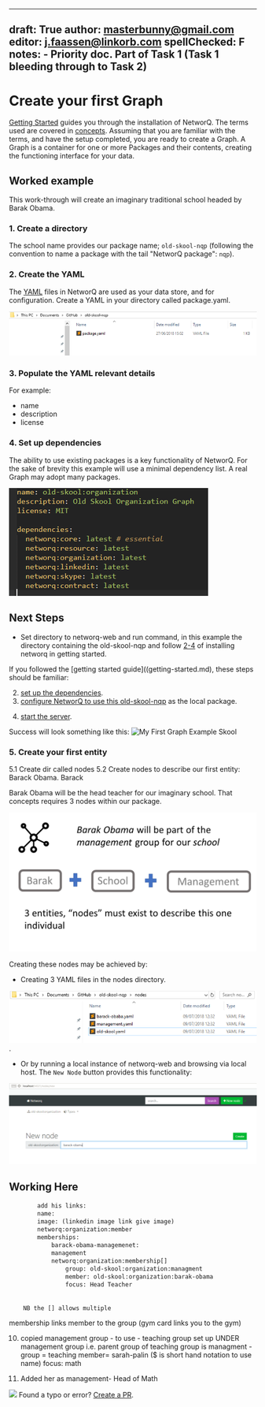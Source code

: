 
---
draft: True
author: masterbunny@gmail.com
editor: j.faassen@linkorb.com
spellChecked: F
notes:  - Priority doc. Part of Task 1 (Task 1 bleeding through to Task 2)
---

# Create your first Graph

[Getting Started](getting-started.md) guides you through the installation of NetworQ. The terms used are covered in [concepts](concepts.md). Assuming that you are familiar with the terms, and have the setup completed, you are ready to create a Graph. A Graph is a container for one or more Packages and their contents, creating the functioning interface for your data.


## Worked example

This work-through will create an imaginary traditional school headed by Barak Obama.

### 1. Create a directory 

The school name provides our package name; `old-skool-nqp` 
(following the convention to name a package with the tail "NetworQ package": `nqp`).

### 2. Create the YAML

The [YAML](https://en.wikipedia.org/wiki/YAML) files in NetworQ are used as your data store, and for configuration. Create a YAML in your directory called package.yaml.

![Create YAML](/images/createYaml.PNG) 

### 3. Populate the YAML relevant details 

For example: 
* name
* description
* license

### 4. Set up dependencies

The ability to use existing packages is a key functionality of NetworQ. For the sake of brevity this example will use a minimal dependency list. A real Graph may adopt many packages.
					
![Set up YAML](/images/createYAML2.PNG)


## Next Steps

<!-- stay DRY where possible, maybe after getting started is approved and proofed copy through? --->

* Set directory to networq-web and run command, in this example the directory containing the old-skool-nqp and follow [2-4](getting-started.md#2.-Install-NetworQ) of installing networq in getting started.

If you followed the [getting started guide]((getting-started.md), these steps should be familiar:

2) [set up the dependencies](getting-started.md#2.-Install-NetworQ).
3) [configure NetworQ to use this old-skool-nqp](getting-started.md#3.-Configure-NewtorQ) as the local package. 


<!-- I had trouble getting old-skool going until I set examples = true, did not test fully to see if this was the fix.

My assumption was that as we are setting up our own graph there is no example data therefore the switch `NETWORQ_EXAMPLES=false`, may be left untouched. --->


4) [start the server](getting-started.md#4.-Start-the-server).

Success will look something like this:
![My First Graph Example Skool](FG_BaseSystem1.PNG)

### 5. Create your first entity


<!--- suggest that when `networq install` grabs packages and creates folder that an 5.1 done at the same time. --->

5.1 Create dir called nodes
5.2 Create nodes to describe our first entity: Barack Obama. Barack

Barak Obama will be the head teacher for our imaginary school. That concepts requires 3 nodes within our package.

![One entity may require many nodes to describe them](/images/FG_1Entity3Nodes.PNG)			

Creating these nodes may be achieved by:

* Creating 3 YAML files in the nodes directory. 

![3 nodes, 3 YAML files](/images/FG_3Nodes3YAML.PNG).

* Or by running a local instance of networq-web and browsing via local host. The `New Node` button provides this functionality:

![Create a new node](/images/FG_CreatingNodeInterface.PNG)


<!-- This example must be wrapped up by reiterating the naming conventions for this example- using same format as the concepts.md --->


## Working Here

			add his links:
			name: 
			image: (linkedin image link give image)
			networq:organization:member
			memberships:
				barack-obama-managemenet:
				management
				networq:organization:membership[]
					group: old-skool:organization:managment
					member: old-skool:organization:barak-obama
					focus: Head Teacher


		NB the [] allows multiple

membership links member to the group (gym card links you to the gym)

10. copied management group - to use - teaching group set up UNDER management group i.e. parent group of teaching group is managment - 
group = teaching
member= sarah-palin ($ is short hand notation to use name)
focus: math

11. Added her as management- Head of Math



<img src="https://github.com/favicon.ico" width="48"> Found a typo or error? [Create a PR](https://github.com/networq/www.networq.io).








